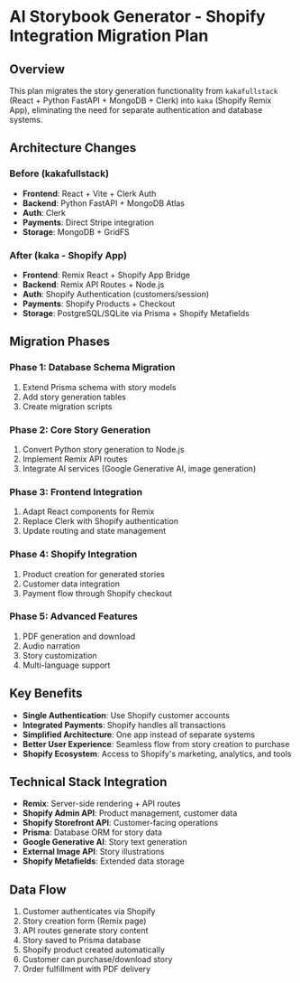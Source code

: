 # AI Storybook Generator - Shopify Integration Migration Plan

## Overview
This plan migrates the story generation functionality from `kakafullstack` (React + Python FastAPI + MongoDB + Clerk) into `kaka` (Shopify Remix App), eliminating the need for separate authentication and database systems.

## Architecture Changes

### Before (kakafullstack)
- **Frontend**: React + Vite + Clerk Auth
- **Backend**: Python FastAPI + MongoDB Atlas
- **Auth**: Clerk
- **Payments**: Direct Stripe integration
- **Storage**: MongoDB + GridFS

### After (kaka - Shopify App)
- **Frontend**: Remix React + Shopify App Bridge
- **Backend**: Remix API Routes + Node.js
- **Auth**: Shopify Authentication (customers/session)
- **Payments**: Shopify Products + Checkout
- **Storage**: PostgreSQL/SQLite via Prisma + Shopify Metafields

## Migration Phases

### Phase 1: Database Schema Migration
1. Extend Prisma schema with story models
2. Add story generation tables
3. Create migration scripts

### Phase 2: Core Story Generation
1. Convert Python story generation to Node.js
2. Implement Remix API routes
3. Integrate AI services (Google Generative AI, image generation)

### Phase 3: Frontend Integration
1. Adapt React components for Remix
2. Replace Clerk with Shopify authentication
3. Update routing and state management

### Phase 4: Shopify Integration
1. Product creation for generated stories
2. Customer data integration
3. Payment flow through Shopify checkout

### Phase 5: Advanced Features
1. PDF generation and download
2. Audio narration
3. Story customization
4. Multi-language support

## Key Benefits
- **Single Authentication**: Use Shopify customer accounts
- **Integrated Payments**: Shopify handles all transactions
- **Simplified Architecture**: One app instead of separate systems
- **Better User Experience**: Seamless flow from story creation to purchase
- **Shopify Ecosystem**: Access to Shopify's marketing, analytics, and tools

## Technical Stack Integration
- **Remix**: Server-side rendering + API routes
- **Shopify Admin API**: Product management, customer data
- **Shopify Storefront API**: Customer-facing operations
- **Prisma**: Database ORM for story data
- **Google Generative AI**: Story text generation
- **External Image API**: Story illustrations
- **Shopify Metafields**: Extended data storage

## Data Flow
1. Customer authenticates via Shopify
2. Story creation form (Remix page)
3. API routes generate story content
4. Story saved to Prisma database
5. Shopify product created automatically
6. Customer can purchase/download story
7. Order fulfillment with PDF delivery